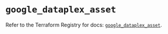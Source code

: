 # `google_dataplex_asset`

Refer to the Terraform Registry for docs: [`google_dataplex_asset`](https://registry.terraform.io/providers/hashicorp/google-beta/5.23.0/docs/resources/google_dataplex_asset).
